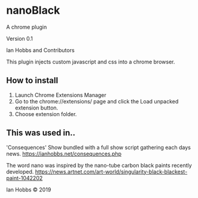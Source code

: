 # nanoBlack
A chrome plugin

Version 0.1

Ian Hobbs and Contributors

This plugin injects custom javascript and css into a chrome browser.

## How to install
1. Launch Chrome Extensions Manager
2. Go to the chrome://extensions/ page and click the Load unpacked extension button.
3. Choose extension folder.

## This was used in..

'Consequences' Show bundled with a full show script gathering each days news.
https://ianhobbs.net/consequences.php

The word nano was inspired by the nano-tube carbon black paints recently developed.
https://news.artnet.com/art-world/singularity-black-blackest-paint-1042202

Ian Hobbs © 2019

